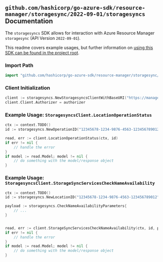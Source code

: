 
## `github.com/hashicorp/go-azure-sdk/resource-manager/storagesync/2022-09-01/storagesyncs` Documentation

The `storagesyncs` SDK allows for interaction with Azure Resource Manager `storagesync` (API Version `2022-09-01`).

This readme covers example usages, but further information on [using this SDK can be found in the project root](https://github.com/hashicorp/go-azure-sdk/tree/main/docs).

### Import Path

```go
import "github.com/hashicorp/go-azure-sdk/resource-manager/storagesync/2022-09-01/storagesyncs"
```


### Client Initialization

```go
client := storagesyncs.NewStoragesyncsClientWithBaseURI("https://management.azure.com")
client.Client.Authorizer = authorizer
```


### Example Usage: `StoragesyncsClient.LocationOperationStatus`

```go
ctx := context.TODO()
id := storagesyncs.NewOperationID("12345678-1234-9876-4563-123456789012", "locationName", "operationId")

read, err := client.LocationOperationStatus(ctx, id)
if err != nil {
	// handle the error
}
if model := read.Model; model != nil {
	// do something with the model/response object
}
```


### Example Usage: `StoragesyncsClient.StorageSyncServicesCheckNameAvailability`

```go
ctx := context.TODO()
id := storagesyncs.NewLocationID("12345678-1234-9876-4563-123456789012", "locationName")

payload := storagesyncs.CheckNameAvailabilityParameters{
	// ...
}


read, err := client.StorageSyncServicesCheckNameAvailability(ctx, id, payload)
if err != nil {
	// handle the error
}
if model := read.Model; model != nil {
	// do something with the model/response object
}
```
